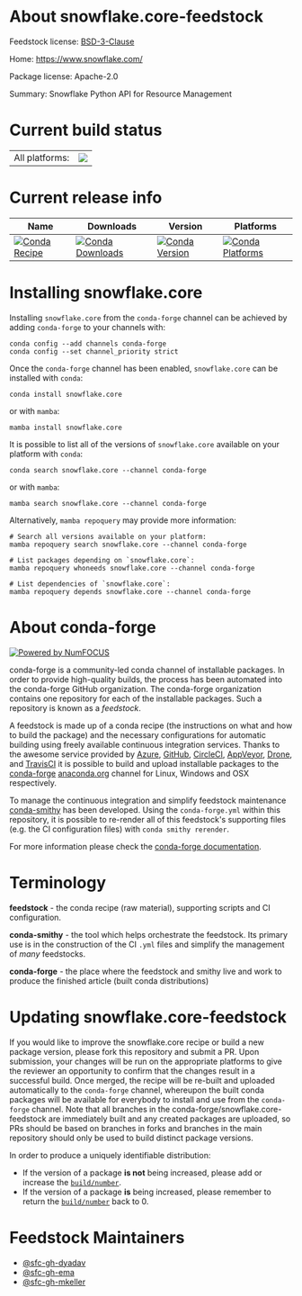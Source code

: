 About snowflake.core-feedstock
==============================

Feedstock license: [BSD-3-Clause](https://github.com/conda-forge/snowflake.core-feedstock/blob/main/LICENSE.txt)

Home: https://www.snowflake.com/

Package license: Apache-2.0

Summary: Snowflake Python API for Resource Management

Current build status
====================


<table><tr><td>All platforms:</td>
    <td>
      <a href="https://dev.azure.com/conda-forge/feedstock-builds/_build/latest?definitionId=23585&branchName=main">
        <img src="https://dev.azure.com/conda-forge/feedstock-builds/_apis/build/status/snowflake.core-feedstock?branchName=main">
      </a>
    </td>
  </tr>
</table>

Current release info
====================

| Name | Downloads | Version | Platforms |
| --- | --- | --- | --- |
| [![Conda Recipe](https://img.shields.io/badge/recipe-snowflake.core-green.svg)](https://anaconda.org/conda-forge/snowflake.core) | [![Conda Downloads](https://img.shields.io/conda/dn/conda-forge/snowflake.core.svg)](https://anaconda.org/conda-forge/snowflake.core) | [![Conda Version](https://img.shields.io/conda/vn/conda-forge/snowflake.core.svg)](https://anaconda.org/conda-forge/snowflake.core) | [![Conda Platforms](https://img.shields.io/conda/pn/conda-forge/snowflake.core.svg)](https://anaconda.org/conda-forge/snowflake.core) |

Installing snowflake.core
=========================

Installing `snowflake.core` from the `conda-forge` channel can be achieved by adding `conda-forge` to your channels with:

```
conda config --add channels conda-forge
conda config --set channel_priority strict
```

Once the `conda-forge` channel has been enabled, `snowflake.core` can be installed with `conda`:

```
conda install snowflake.core
```

or with `mamba`:

```
mamba install snowflake.core
```

It is possible to list all of the versions of `snowflake.core` available on your platform with `conda`:

```
conda search snowflake.core --channel conda-forge
```

or with `mamba`:

```
mamba search snowflake.core --channel conda-forge
```

Alternatively, `mamba repoquery` may provide more information:

```
# Search all versions available on your platform:
mamba repoquery search snowflake.core --channel conda-forge

# List packages depending on `snowflake.core`:
mamba repoquery whoneeds snowflake.core --channel conda-forge

# List dependencies of `snowflake.core`:
mamba repoquery depends snowflake.core --channel conda-forge
```


About conda-forge
=================

[![Powered by
NumFOCUS](https://img.shields.io/badge/powered%20by-NumFOCUS-orange.svg?style=flat&colorA=E1523D&colorB=007D8A)](https://numfocus.org)

conda-forge is a community-led conda channel of installable packages.
In order to provide high-quality builds, the process has been automated into the
conda-forge GitHub organization. The conda-forge organization contains one repository
for each of the installable packages. Such a repository is known as a *feedstock*.

A feedstock is made up of a conda recipe (the instructions on what and how to build
the package) and the necessary configurations for automatic building using freely
available continuous integration services. Thanks to the awesome service provided by
[Azure](https://azure.microsoft.com/en-us/services/devops/), [GitHub](https://github.com/),
[CircleCI](https://circleci.com/), [AppVeyor](https://www.appveyor.com/),
[Drone](https://cloud.drone.io/welcome), and [TravisCI](https://travis-ci.com/)
it is possible to build and upload installable packages to the
[conda-forge](https://anaconda.org/conda-forge) [anaconda.org](https://anaconda.org/)
channel for Linux, Windows and OSX respectively.

To manage the continuous integration and simplify feedstock maintenance
[conda-smithy](https://github.com/conda-forge/conda-smithy) has been developed.
Using the ``conda-forge.yml`` within this repository, it is possible to re-render all of
this feedstock's supporting files (e.g. the CI configuration files) with ``conda smithy rerender``.

For more information please check the [conda-forge documentation](https://conda-forge.org/docs/).

Terminology
===========

**feedstock** - the conda recipe (raw material), supporting scripts and CI configuration.

**conda-smithy** - the tool which helps orchestrate the feedstock.
                   Its primary use is in the construction of the CI ``.yml`` files
                   and simplify the management of *many* feedstocks.

**conda-forge** - the place where the feedstock and smithy live and work to
                  produce the finished article (built conda distributions)


Updating snowflake.core-feedstock
=================================

If you would like to improve the snowflake.core recipe or build a new
package version, please fork this repository and submit a PR. Upon submission,
your changes will be run on the appropriate platforms to give the reviewer an
opportunity to confirm that the changes result in a successful build. Once
merged, the recipe will be re-built and uploaded automatically to the
`conda-forge` channel, whereupon the built conda packages will be available for
everybody to install and use from the `conda-forge` channel.
Note that all branches in the conda-forge/snowflake.core-feedstock are
immediately built and any created packages are uploaded, so PRs should be based
on branches in forks and branches in the main repository should only be used to
build distinct package versions.

In order to produce a uniquely identifiable distribution:
 * If the version of a package **is not** being increased, please add or increase
   the [``build/number``](https://docs.conda.io/projects/conda-build/en/latest/resources/define-metadata.html#build-number-and-string).
 * If the version of a package **is** being increased, please remember to return
   the [``build/number``](https://docs.conda.io/projects/conda-build/en/latest/resources/define-metadata.html#build-number-and-string)
   back to 0.

Feedstock Maintainers
=====================

* [@sfc-gh-dyadav](https://github.com/sfc-gh-dyadav/)
* [@sfc-gh-ema](https://github.com/sfc-gh-ema/)
* [@sfc-gh-mkeller](https://github.com/sfc-gh-mkeller/)

